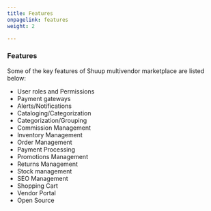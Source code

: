 ```yaml
---
title: Features
onpagelink: features
weight: 2

---
```


### **Features**

Some of the key features of Shuup multivendor marketplace are listed below:

*   User roles and Permissions
*   Payment gateways
*   Alerts/Notifications
*   Cataloging/Categorization
*   Categorization/Grouping
*   Commission Management
*   Inventory Management
*   Order Management
*   Payment Processing
*   Promotions Management
*   Returns Management
*   Stock management
*   SEO Management
*   Shopping Cart
*   Vendor Portal
*   Open Source
 